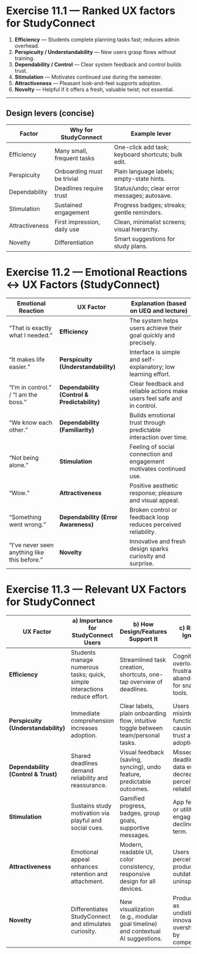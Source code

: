 # Exercise 11.1 — Ranked UX factors for StudyConnect

1) **Efficiency** — Students complete planning tasks fast; reduces admin overhead.  
2) **Perspicuity / Understandability** — New users grasp flows without training.  
3) **Dependability / Control** — Clear system feedback and control builds trust. 
4) **Stimulation** — Motivates continued use during the semester.  
5) **Attractiveness** — Pleasant look-and-feel supports adoption. 
6) **Novelty** — Helpful if it offers a fresh, valuable twist; not essential. 

---

## Design levers (concise)

| Factor | Why for StudyConnect | Example lever |
|---|---|---|
| Efficiency | Many small, frequent tasks | One-click add task; keyboard shortcuts; bulk edit.  |
| Perspicuity | Onboarding must be trivial | Plain language labels; empty-state hints.  |
| Dependability | Deadlines require trust | Status/undo; clear error messages; autosave. |
| Stimulation | Sustained engagement | Progress badges; streaks; gentle reminders.  |
| Attractiveness | First impression, daily use | Clean, minimalist screens; visual hierarchy. |
| Novelty | Differentiation | Smart suggestions for study plans.  |

# Exercise 11.2 — Emotional Reactions ↔ UX Factors (StudyConnect)

| Emotional Reaction | UX Factor | Explanation (based on UEQ and lecture) |
|--------------------|-----------|-----------------------------------------|
| “That is exactly what I needed.” | **Efficiency** | The system helps users achieve their goal quickly and precisely. |
| “It makes life easier.” | **Perspicuity (Understandability)** | Interface is simple and self-explanatory; low learning effort. |
| “I’m in control.” / “I am the boss.” | **Dependability (Control & Predictability)** | Clear feedback and reliable actions make users feel safe and in control. |
| “We know each other.” | **Dependability (Familiarity)** | Builds emotional trust through predictable interaction over time. |
| “Not being alone.” | **Stimulation** | Feeling of social connection and engagement motivates continued use. |
| “Wow.” | **Attractiveness** | Positive aesthetic response; pleasure and visual appeal. |
| “Something went wrong.” | **Dependability (Error Awareness)** | Broken control or feedback loop reduces perceived reliability. |
| “I’ve never seen anything like this before.” | **Novelty** | Innovative and fresh design sparks curiosity and surprise. |

# Exercise 11.3 — Relevant UX Factors for StudyConnect

| UX Factor | a) Importance for StudyConnect Users | b) How Design/Features Support It | c) Risks if Ignored |
|------------|--------------------------------------|----------------------------------|---------------------|
| **Efficiency** | Students manage numerous tasks; quick, simple interactions reduce effort. | Streamlined task creation, shortcuts, one-tap overview of deadlines. | Cognitive overload and frustration; abandonment for snappier tools. |
| **Perspicuity (Understandability)** | Immediate comprehension increases adoption. | Clear labels, plain onboarding flow, intuitive toggle between team/personal tasks. | Users misinterpret functions, causing low trust and adoption. |
| **Dependability (Control & Trust)** | Shared deadlines demand reliability and reassurance. | Visual feedback (saving, syncing), undo feature, predictable outcomes. | Missed deadlines, data errors, decreased perceived reliability. |
| **Stimulation** | Sustains study motivation via playful and social cues. | Gamified progress, badges, group goals, supportive messages. | App feels cold or utilitarian; engagement declines mid-term. |
| **Attractiveness** | Emotional appeal enhances retention and attachment. | Modern, readable UI, color consistency, responsive design for all devices. | Users perceive the product as outdated or uninspiring. |
| **Novelty** | Differentiates StudyConnect and stimulates curiosity. | New visualization (e.g., modular goal timeline) and contextual AI suggestions. | Product seen as undistinctive; innovation overshadowed by competitors
